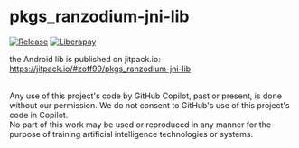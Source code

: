# pkgs_ranzodium-jni-lib

[![Release](https://jitpack.io/v/zoff99/pkgs_ranzodium-jni-lib.svg)](https://jitpack.io/#zoff99/pkgs_ranzodium-jni-lib)
[![Liberapay](https://img.shields.io/liberapay/goal/zoff.svg?logo=liberapay)](https://liberapay.com/zoff/donate)

the Android lib is published on jitpack.io:<br>
https://jitpack.io/#zoff99/pkgs_ranzodium-jni-lib


<br>
Any use of this project's code by GitHub Copilot, past or present, is done
without our permission.  We do not consent to GitHub's use of this project's
code in Copilot.
<br>
No part of this work may be used or reproduced in any manner for the purpose of training artificial intelligence technologies or systems.

